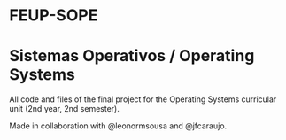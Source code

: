 # FEUP-SOPE
# Sistemas Operativos / Operating Systems

All code and files of the final project for the Operating Systems curricular unit (2nd year, 2nd semester).

Made in collaboration with @leonormsousa and @jfcaraujo.

